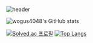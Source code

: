 ![header](https://capsule-render.vercel.app/api?type=Slice&color=auto&height=200&section=header&text=Gil%20Jae%20Hyun&fontSize=60&fontcolor=d6ace6)



![wogus4048's GitHub stats](https://github-readme-stats.vercel.app/api?username=wogus4048&theme=buefy&show_icons=true)


[![Solved.ac 프로필](http://mazassumnida.wtf/api/v2/generate_badge?boj=wogus4048)](https://solved.ac/wogus4048) [![Top Langs](https://github-readme-stats.vercel.app/api/top-langs/?username=wogus4048&layout=compact&theme=buefy&langs_count=10)](https://github.com/anuraghazra/github-readme-stats) 
